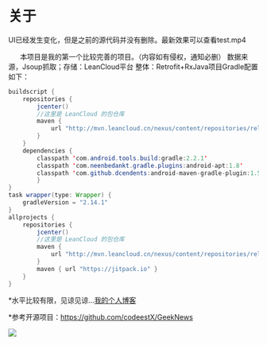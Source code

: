 关于
===
UI已经发生变化，但是之前的源代码并没有删除。最新效果可以查看test.mp4


        本项目是我的第一个比较完善的项目。（内容如有侵权，通知必删）
        数据来源，Jsoup抓取；存储：LeanCloud平台
        整体：Retrofit+RxJava项目Gradle配置如下：
       
```Java
buildscript { 
    repositories { 
        jcenter()
        //这里是 LeanCloud 的包仓库
        maven {
            url "http://mvn.leancloud.cn/nexus/content/repositories/releases" 
        }
    }
    dependencies {
        classpath 'com.android.tools.build:gradle:2.2.1'
        classpath 'com.neenbedankt.gradle.plugins:android-apt:1.8'
        classpath 'com.github.dcendents:android-maven-gradle-plugin:1.5'   
        }
}
task wrapper(type: Wrapper) {
    gradleVersion = "2.14.1"
}
allprojects {
    repositories {
        jcenter()
        //这里是 LeanCloud 的包仓库
        maven {
            url "http://mvn.leancloud.cn/nexus/content/repositories/releases"
        }
        maven { url "https://jitpack.io" } 
    }
}
```

*水平比较有限，见谅见谅...[我的个人博客](http://blog.csdn.net/wjzj000 )

*参考开源项目：https://github.com/codeestX/GeekNews 

![](./main.gif)
